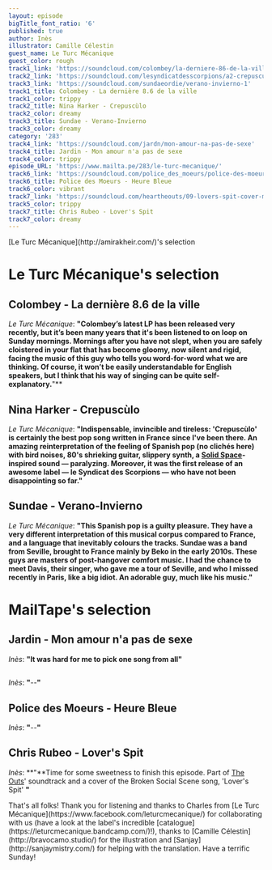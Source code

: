 ```yaml
---
layout: episode
bigTitle_font_ratio: '6'
published: true
author: Inès
illustrator: Camille Célestin
guest_name: Le Turc Mécanique
guest_color: rough
track1_link: 'https://soundcloud.com/colombey/la-derniere-86-de-la-ville'
track2_link: 'https://soundcloud.com/lesyndicatdesscorpions/a2-crepusculo'
track3_link: 'https://soundcloud.com/sundaeordie/verano-invierno-1'
track1_title: Colombey - La dernière 8.6 de la ville
track1_color: trippy
track2_title: Nina Harker - Crepuscùlo
track2_color: dreamy
track3_title: Sundae - Verano-Invierno
track3_color: dreamy
category: '283'
track4_link: 'https://soundcloud.com/jardn/mon-amour-na-pas-de-sexe'
track4_title: Jardin - Mon amour n'a pas de sexe
track4_color: trippy
episode_URL: 'https://www.mailta.pe/283/le-turc-mecanique/'
track6_link: 'https://soundcloud.com/police_des_moeurs/police-des-moeurs-heure-bleue-1'
track6_title: Police des Moeurs - Heure Bleue
track6_color: vibrant
track7_link: 'https://soundcloud.com/heartheouts/09-lovers-spit-cover-march-5'
track5_color: trippy
track7_title: Chris Rubeo - Lover's Spit
track7_color: dreamy
---
```

<p id="introduction"> [Le Turc Mécanique](http://amirakheir.com/)'s selection</p>


# Le Turc Mécanique's selection


## Colombey - La dernière 8.6 de la ville
_Le Turc Mécanique_: **"Colombey’s latest LP has been released very recently, but it’s been many years that it's been listened to on loop on Sunday mornings. Mornings after you have not slept, when you are safely cloistered in your flat that has become gloomy, now silent and rigid, facing the music of this guy who tells you word-for-word what we are thinking. Of course, it won’t be easily understandable for English speakers, but I think that his way of singing can be quite self-explanatory.**"**

## Nina Harker - Crepuscùlo
_Le Turc Mécanique_: **"**Indispensable, invincible and tireless: 'Crepuscùlo' is certainly the best pop song written in France since I've been there. An amazing reinterpretation of the feeling of Spanish pop (no clichés here) with bird noises, 80's shrieking guitar, slippery synth, a [Solid Space](https://www.youtube.com/watch?v=5Amcuyzd54s)-inspired sound — paralyzing. Moreover, it was the first release of an awesome label — le Syndicat des Scorpions — who have not been disappointing so far.**"**

## Sundae - Verano-Invierno
_Le Turc Mécanique_: **"**This Spanish pop is a guilty pleasure. They have a very different interpretation of this musical corpus compared to France, and a language that inevitably colours the tracks. Sundae was a band from Seville, brought to France mainly by Beko in the early 2010s. These guys are masters of post-hangover comfort music. I had the chance to meet Davis, their singer, who gave me a tour of Seville, and who I missed recently in Paris, like a big idiot. An adorable guy, much like his music.**"**


# MailTape's selection

## Jardin - Mon amour n'a pas de sexe
_Inès_: **"**It was hard for me to pick one song from all**"**

## 
_Inès_: **"**--**"**

## Police des Moeurs - Heure Bleue
_Inès_: **"**--**"**

## Chris Rubeo - Lover's Spit
_Inès_: **"**Time for some sweetness to finish this episode. Part of [The Outs](http://www.theouts.com/)' soundtrack and a cover of the Broken Social Scene song, 'Lover's Spit' **"**

<p id="outroduction">That's all folks! Thank you for listening and thanks to Charles from [Le Turc Mécanique](https://www.facebook.com/leturcmecanique/) for collaborating with us (have a look at the label's incredible [catalogue](https://leturcmecanique.bandcamp.com/)!), thanks to [Camille Célestin](http://bravocamo.studio/) for the illustration and [Sanjay](http://sanjaymistry.com/) for helping with the translation. Have a terrific Sunday!</p>

